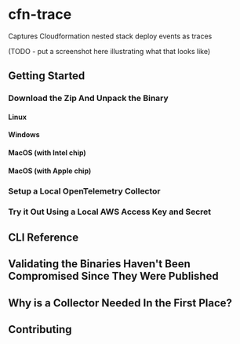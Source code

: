 # cfn-trace

Captures Cloudformation nested stack deploy events as traces

(TODO - put a screenshot here illustrating what that looks like)

## Getting Started

### Download the Zip And Unpack the Binary

#### Linux

#### Windows

#### MacOS (with Intel chip)

#### MacOS (with Apple chip)

### Setup a Local OpenTelemetry Collector

### Try it Out Using a Local AWS Access Key and Secret

## CLI Reference

## Validating the Binaries Haven't Been Compromised Since They Were Published

## Why is a Collector Needed In the First Place?

## Contributing
